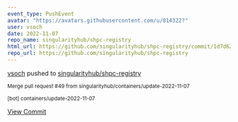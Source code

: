 ```yaml
---
event_type: PushEvent
avatar: "https://avatars.githubusercontent.com/u/814322?"
user: vsoch
date: 2022-11-07
repo_name: singularityhub/shpc-registry
html_url: https://github.com/singularityhub/shpc-registry/commit/1d7d62dbb70e69675167293f889ada85ddbd0568
repo_url: https://github.com/singularityhub/shpc-registry
---
```


<a href='https://github.com/vsoch' target='_blank'>vsoch</a> pushed to <a href='https://github.com/singularityhub/shpc-registry' target='_blank'>singularityhub/shpc-registry</a>

<small>Merge pull request #49 from singularityhub/containers/update-2022-11-07

[bot] containers/update-2022-11-07</small>

<a href='https://github.com/singularityhub/shpc-registry/commit/1d7d62dbb70e69675167293f889ada85ddbd0568' target='_blank'>View Commit</a>
